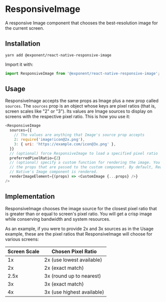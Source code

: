 # ResponsiveImage
A responsive Image component that chooses the best-resolution image for the current screen.

## Installation

```
yarn add @exponent/react-native-responsive-image
```

Import it with:

```js
import ResponsiveImage from '@exponent/react-native-responsive-image';
```

## Usage

ResponsiveImage accepts the same props as Image plus a new prop called `sources`. The `sources` prop is an object whose keys are pixel ratios (that is, screen scales like "2" or "3"). Its values are Image sources to display on screens with the respective pixel ratio. This is how you use it:

```js
<ResponsiveImage
  sources={{
    // The values are anything that Image's source prop accepts
    2: require('image!icon@2x.png'),
    3: { uri: 'https://example.com/icon@3x.png' },
  }}
  // (optional) force ResponsiveImage to load a specified pixel ratio
  preferredPixelRatio={2}
  // (optional) specify a custom function for rendering the image. You control
  // the props that are passed to the custom component. By default, React
  // Native's Image component is rendered.
  renderImageElement={(props) => <CustomImage {...props} />}
/>
```

## Implementation

ResponsiveImage chooses the image source for the closest pixel ratio that is greater than or equal to screen's pixel ratio. You will get a crisp image while conserving bandwidth and system resources.

As an example, if you were to provide 2x and 3x sources as in the Usage example, these are the pixel ratios that ResponsiveImage will choose for various screens:

Screen Scale  | Chosen Pixel Ratio
------------- | --------------------------
1x            | 2x (use lowest available)
2x            | 2x (exact match)
2.5x          | 3x (round up to nearest)
3x            | 3x (exact match)
4x            | 3x (use highest available)
